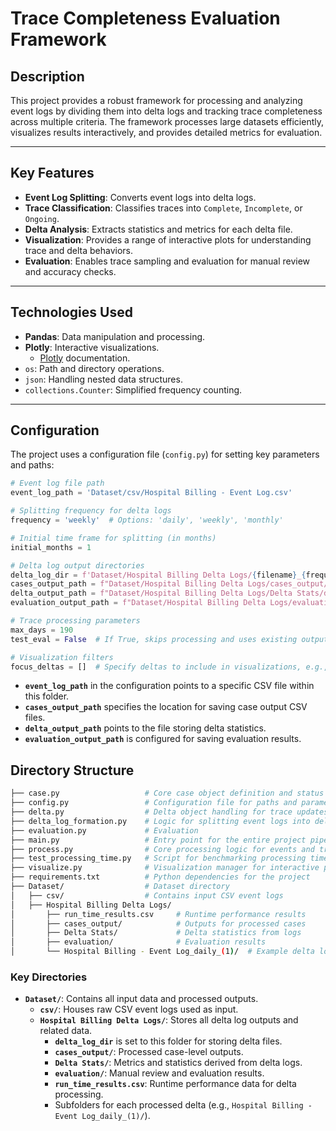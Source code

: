 # Trace Completeness Evaluation Framework

## Description
This project provides a robust framework for processing and analyzing event logs by dividing them into delta logs and tracking trace completeness across multiple criteria. The framework processes large datasets efficiently, visualizes results interactively, and provides detailed metrics for evaluation.

---

## Key Features
- **Event Log Splitting**: Converts event logs into delta logs.
- **Trace Classification**: Classifies traces into `Complete`, `Incomplete`, or `Ongoing`.
- **Delta Analysis**: Extracts statistics and metrics for each delta file.
- **Visualization**: Provides a range of interactive plots for understanding trace and delta behaviors.
- **Evaluation**: Enables trace sampling and evaluation for manual review and accuracy checks.

---

## Technologies Used
- **Pandas**: Data manipulation and processing.
- **Plotly**: Interactive visualizations.
  - [Plotly](https://plotly.com/) documentation.
- `os`: Path and directory operations.
- `json`: Handling nested data structures.
- `collections.Counter`: Simplified frequency counting.

---

## Configuration
The project uses a configuration file (`config.py`) for setting key parameters and paths:

```python
# Event log file path
event_log_path = 'Dataset/csv/Hospital Billing - Event Log.csv'

# Splitting frequency for delta logs
frequency = 'weekly'  # Options: 'daily', 'weekly', 'monthly'

# Initial time frame for splitting (in months)
initial_months = 1

# Delta log output directories
delta_log_dir = f'Dataset/Hospital Billing Delta Logs/{filename}_{frequency}_({initial_months})'
cases_output_path = f"Dataset/Hospital Billing Delta Logs/cases_output/cases_output_{frequency}_({initial_months}).csv"
delta_output_path = f"Dataset/Hospital Billing Delta Logs/Delta Stats/delta_stats_{frequency}_({initial_months}).csv"
evaluation_output_path = f"Dataset/Hospital Billing Delta Logs/evaluation/eval_{frequency}_({initial_months}).csv"

# Trace processing parameters
max_days = 190
test_eval = False  # If True, skips processing and uses existing outputs for evaluaiton (when evaluaiton.py is run)

# Visualization filters
focus_deltas = []  # Specify deltas to include in visualizations, e.g., ["2013_w46", "2013_w47"]
```
- **`event_log_path`** in the configuration points to a specific CSV file within this folder.
- **`cases_output_path`** specifies the location for saving case output CSV files.
- **`delta_output_path`** points to the file storing delta statistics.
- **`evaluation_output_path`** is configured for saving evaluation results.

  
## Directory Structure
```bash
├── case.py                   # Core case object definition and status handling
├── config.py                 # Configuration file for paths and parameters
├── delta.py                  # Delta object handling for trace updates
├── delta_log_formation.py    # Logic for splitting event logs into delta logs
├── evaluation.py             # Evaluation
├── main.py                   # Entry point for the entire project pipeline
├── process.py                # Core processing logic for events and traces
├── test_processing_time.py   # Script for benchmarking processing time
├── visualize.py              # Visualization manager for interactive plots
├── requirements.txt          # Python dependencies for the project
├── Dataset/                  # Dataset directory
│   ├── csv/                  # Contains input CSV event logs
│   ├── Hospital Billing Delta Logs/
│       ├── run_time_results.csv     # Runtime performance results
│       ├── cases_output/            # Outputs for processed cases
│       ├── Delta Stats/             # Delta statistics from logs
│       ├── evaluation/              # Evaluation results
│       └── Hospital Billing - Event Log_daily_(1)/  # Example delta log directory
```
### Key Directories
- **`Dataset/`**: Contains all input data and processed outputs.
  - **`csv/`**: Houses raw CSV event logs used as input.  
  - **`Hospital Billing Delta Logs/`**: Stores all delta log outputs and related data.  
    - **`delta_log_dir`** is set to this folder for storing delta files.  
    - **`cases_output/`**: Processed case-level outputs.  
    - **`Delta Stats/`**: Metrics and statistics derived from delta logs.  
    - **`evaluation/`**: Manual review and evaluation results.  
    - **`run_time_results.csv`**: Runtime performance data for delta processing.  
    - Subfolders for each processed delta (e.g., `Hospital Billing - Event Log_daily_(1)/`).  
